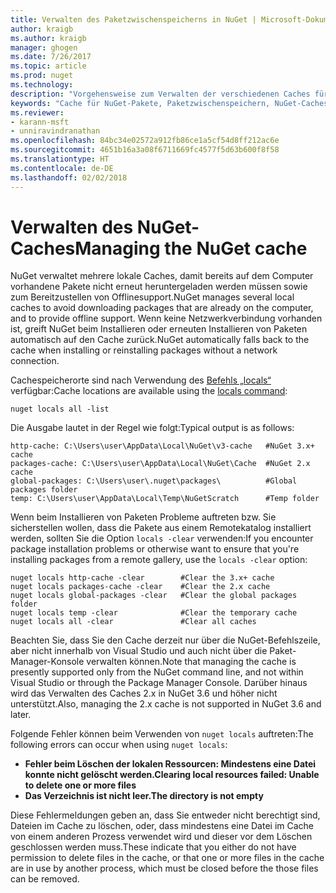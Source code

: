 ```yaml
---
title: Verwalten des Paketzwischenspeicherns in NuGet | Microsoft-Dokumentation
author: kraigb
ms.author: kraigb
manager: ghogen
ms.date: 7/26/2017
ms.topic: article
ms.prod: nuget
ms.technology: 
description: "Vorgehensweise zum Verwalten der verschiedenen Caches für NuGet-Pakete auf einem Computer, die zum Installieren oder Wiederherstellen von Paketen verwendet werden."
keywords: "Cache für NuGet-Pakete, Paketzwischenspeichern, NuGet-Caches, Verwalten von Caches, lokaler NuGet-Cache, globaler NuGet-Cache, NuGet-Befehl „locals“, Bereinigung eines Caches"
ms.reviewer:
- karann-msft
- unniravindranathan
ms.openlocfilehash: 84bc34e02572a912fb86ce1a5cf54d8ff212ac6e
ms.sourcegitcommit: 4651b16a3a08f6711669fc4577f5d63b600f8f58
ms.translationtype: HT
ms.contentlocale: de-DE
ms.lasthandoff: 02/02/2018
---
```

# <a name="managing-the-nuget-cache"></a><span data-ttu-id="f984f-104">Verwalten des NuGet-Caches</span><span class="sxs-lookup"><span data-stu-id="f984f-104">Managing the NuGet cache</span></span>

<span data-ttu-id="f984f-105">NuGet verwaltet mehrere lokale Caches, damit bereits auf dem Computer vorhandene Pakete nicht erneut heruntergeladen werden müssen sowie zum Bereitzustellen von Offlinesupport.</span><span class="sxs-lookup"><span data-stu-id="f984f-105">NuGet manages several local caches to avoid downloading packages that are already on the computer, and to provide offline support.</span></span> <span data-ttu-id="f984f-106">Wenn keine Netzwerkverbindung vorhanden ist, greift NuGet beim Installieren oder erneuten Installieren von Paketen automatisch auf den Cache zurück.</span><span class="sxs-lookup"><span data-stu-id="f984f-106">NuGet automatically falls back to the cache when installing or reinstalling packages without a network connection.</span></span>

<span data-ttu-id="f984f-107">Cachespeicherorte sind nach Verwendung des [Befehls „locals“](../tools/cli-ref-locals.md) verfügbar:</span><span class="sxs-lookup"><span data-stu-id="f984f-107">Cache locations are available using the [locals command](../tools/cli-ref-locals.md):</span></span>

```cli
nuget locals all -list
```

<span data-ttu-id="f984f-108">Die Ausgabe lautet in der Regel wie folgt:</span><span class="sxs-lookup"><span data-stu-id="f984f-108">Typical output is as follows:</span></span>

```output
http-cache: C:\Users\user\AppData\Local\NuGet\v3-cache   #NuGet 3.x+ cache
packages-cache: C:\Users\user\AppData\Local\NuGet\Cache  #NuGet 2.x cache
global-packages: C:\Users\user\.nuget\packages\          #Global packages folder
temp: C:\Users\user\AppData\Local\Temp\NuGetScratch      #Temp folder
```

<span data-ttu-id="f984f-109">Wenn beim Installieren von Paketen Probleme auftreten bzw. Sie sicherstellen wollen, dass die Pakete aus einem Remotekatalog installiert werden, sollten Sie die Option `locals -clear` verwenden:</span><span class="sxs-lookup"><span data-stu-id="f984f-109">If you encounter package installation problems or otherwise want to ensure that you're installing packages from a remote gallery, use the `locals -clear` option:</span></span>

```cli
nuget locals http-cache -clear        #Clear the 3.x+ cache
nuget locals packages-cache -clear    #Clear the 2.x cache
nuget locals global-packages -clear   #Clear the global packages folder
nuget locals temp -clear              #Clear the temporary cache
nuget locals all -clear               #Clear all caches
```

<span data-ttu-id="f984f-110">Beachten Sie, dass Sie den Cache derzeit nur über die NuGet-Befehlszeile, aber nicht innerhalb von Visual Studio und auch nicht über die Paket-Manager-Konsole verwalten können.</span><span class="sxs-lookup"><span data-stu-id="f984f-110">Note that managing the cache is presently supported only from the NuGet command line, and not within Visual Studio or through the Package Manager Console.</span></span> <span data-ttu-id="f984f-111">Darüber hinaus wird das Verwalten des Caches 2.x in NuGet 3.6 und höher nicht unterstützt.</span><span class="sxs-lookup"><span data-stu-id="f984f-111">Also, managing the 2.x cache is not supported in NuGet 3.6 and later.</span></span>

<span data-ttu-id="f984f-112">Folgende Fehler können beim Verwenden von `nuget locals` auftreten:</span><span class="sxs-lookup"><span data-stu-id="f984f-112">The following errors can occur when using `nuget locals`:</span></span>

- <span data-ttu-id="f984f-113">**Fehler beim Löschen der lokalen Ressourcen: Mindestens eine Datei konnte nicht gelöscht werden.**</span><span class="sxs-lookup"><span data-stu-id="f984f-113">**Clearing local resources failed: Unable to delete one or more files**</span></span>
- <span data-ttu-id="f984f-114">**Das Verzeichnis ist nicht leer.**</span><span class="sxs-lookup"><span data-stu-id="f984f-114">**The directory is not empty**</span></span>

<span data-ttu-id="f984f-115">Diese Fehlermeldungen geben an, dass Sie entweder nicht berechtigt sind, Dateien im Cache zu löschen, oder, dass mindestens eine Datei im Cache von einem anderen Prozess verwendet wird und dieser vor dem Löschen geschlossen werden muss.</span><span class="sxs-lookup"><span data-stu-id="f984f-115">These indicate that you either do not have permission to delete files in the cache, or that one or more files in the cache are in use by another process, which must be closed before the those files can be removed.</span></span>
